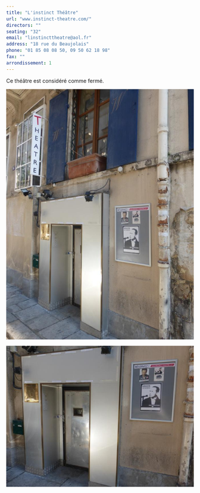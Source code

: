 ```yaml
---
title: "L'instinct Théâtre"
url: "www.instinct-theatre.com/"
directors: ""
seating: "32"
email: "linstincttheatre@aol.fr"
address: "18 rue du Beaujolais"
phone: "01 85 08 08 50, 09 50 62 18 98"
fax: ""
arrondissement: 1
---
```


Ce théâtre est considéré comme fermé.

![L'Instinct Théâtre 1](./images/l-instinct-theatre/l-instinct-theatre-1.jpg)

![L'Instinct Théâtre 2](./images/l-instinct-theatre/l-instinct-theatre-2.jpg)